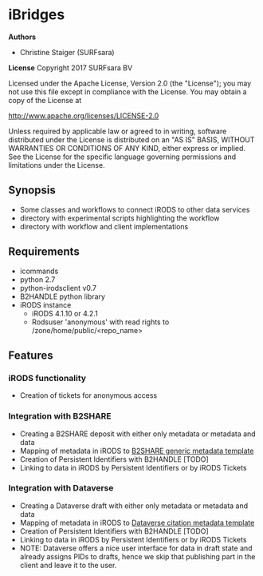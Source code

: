 # iBridges
**Authors**
- Christine Staiger (SURFsara)

**License**
Copyright 2017 SURFsara BV

Licensed under the Apache License, Version 2.0 (the "License"); you may not use this file except in compliance with the License. You may obtain a copy of the License at

http://www.apache.org/licenses/LICENSE-2.0

Unless required by applicable law or agreed to in writing, software distributed under the License is distributed on an "AS IS" BASIS, WITHOUT WARRANTIES OR CONDITIONS OF ANY KIND, either express or implied. See the License for the specific language governing permissions and limitations under the License.

## Synopsis
- Some classes and workflows to connect iRODS to other data services
- directory with experimental scripts highlighting the workflow
- directory with workflow and client implementations

## Requirements
- icommands
- python 2.7
- python-irodsclient v0.7
- B2HANDLE python library
- iRODS instance
  - iRODS 4.1.10 or 4.2.1
  - Rodsuser 'anonymous' with read rights to /zone/home/public/<repo_name> 
  
 ## Features
 ### iRODS functionality
 - Creation of tickets for anonymous access
 
 ### Integration with B2SHARE
 - Creating a B2SHARE deposit with either only metadata or metadata and data
 - Mapping of metadata in iRODS to [B2SHARE generic metadata template](B2SHARE-metadata-map.md)
 - Creation of Persistent Identifiers with B2HANDLE [TODO]
 - Linking to data in iRODS by Persistent Identifiers or by iRODS Tickets
 
  ### Integration with Dataverse
 - Creating a Dataverse draft with either only metadata or metadata and data
 - Mapping of metadata in iRODS to [Dataverse citation metadata template](Dataverse_metadata_map.md)
 - Creation of Persistent Identifiers with B2HANDLE [TODO]
 - Linking to data in iRODS by Persistent Identifiers or by iRODS Tickets
 - NOTE: Dataverse offers a nice user interface for data in draft state and already assigns PIDs to drafts, hence we skip that publishing part in the client and leave it to the user.
